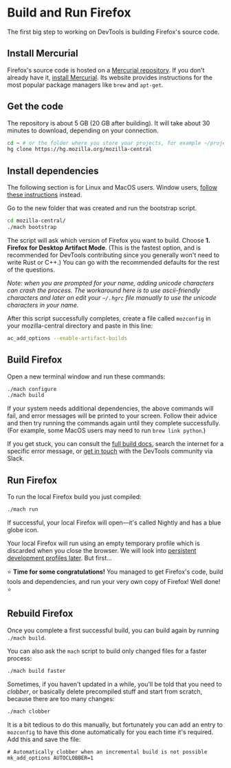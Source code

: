 # Build and Run Firefox

The first big step to working on DevTools is building Firefox's source code.

## Install Mercurial

Firefox's source code is hosted on a [Mercurial repository](https://hg.mozilla.org/mozilla-central/). If you don't already have it, [install Mercurial](https://www.mercurial-scm.org/downloads). Its website provides instructions for the most popular package managers like `brew` and `apt-get`.

## Get the code

The repository is about 5 GB (20 GB after building). It will take about 30 minutes to download, depending on your connection.

```bash
cd ~ # or the folder where you store your projects, for example ~/projects
hg clone https://hg.mozilla.org/mozilla-central
```

## Install dependencies

The following section is for Linux and MacOS users. Window users, [follow these instructions](https://developer.mozilla.org/en-US/docs/Mozilla/Developer_guide/Build_Instructions/Windows_Prerequisites) instead.

Go to the new folder that was created and run the bootstrap script.

```bash
cd mozilla-central/
./mach bootstrap
```

The script will ask which version of Firefox you want to build. Choose **1. Firefox for Desktop Artifact Mode**. (This is the fastest option, and is recommended for DevTools contributing since you generally won't need to write Rust or C++.) You can go with the recommended defaults for the rest of the questions. 

*Note: when you are prompted for your name, adding unicode characters can crash the process. The workaround here is to use ascii-friendly characters and later on edit your `~/.hgrc` file manually to use the unicode characters in your name.*

After this script successfully completes, create a file called `mozconfig` in your mozilla-central directory and paste in this line:

```bash
ac_add_options --enable-artifact-builds
```

## Build Firefox

Open a new terminal window and run these commands:

```bash
./mach configure
./mach build
```

If your system needs additional dependencies, the above commands will fail, and error messages will be printed to your screen. Follow their advice and then try running the commands again until they complete successfully. (For example, some MacOS users may need to run `brew link python`.)

If you get stuck, you can consult the [full build docs](https://developer.mozilla.org/docs/Mozilla/Developer_guide/Build_Instructions/Simple_Firefox_build), search the internet for a specific error message, or [get in touch](https://firefox-dev.tools/) with the DevTools community via Slack.

## Run Firefox

To run the local Firefox build you just compiled:

```bash
./mach run
```

If successful, your local Firefox will open—it's called Nightly and has a blue globe icon.

Your local Firefox will run using an empty temporary profile which is discarded when you close the browser. We will look into [persistent development profiles later](./development-profiles.md). But first...

⭐️  **Time for some congratulations!** You managed to get Firefox's code, build tools and dependencies, and run your very own copy of Firefox! Well done! ⭐   ️

## Rebuild Firefox

<!--TODO: it would be valuable to explain how to pull changes! -->

Once you complete a first successful build, you can build again by running `./mach build`. 

You can also ask the `mach` script to build only changed files for a faster process:

```bash
./mach build faster
```

Sometimes, if you haven't updated in a while, you'll be told that you need to *clobber*, or basically delete precompiled stuff and start from scratch, because there are too many changes:

```bash
./mach clobber
```

It is a bit tedious to do this manually, but fortunately you can add an entry to `mozconfig` to have this done automatically for you each time it's required. Add this and save the file:

```
# Automatically clobber when an incremental build is not possible
mk_add_options AUTOCLOBBER=1
```
